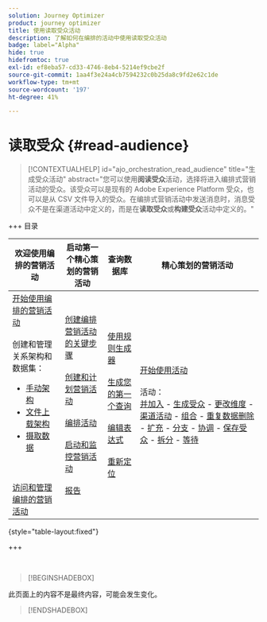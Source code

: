 ```yaml
---
solution: Journey Optimizer
product: journey optimizer
title: 使用读取受众活动
description: 了解如何在编排的活动中使用读取受众活动
badge: label="Alpha"
hide: true
hidefromtoc: true
exl-id: ef8eba57-cd33-4746-8eb4-5214ef9cbe2f
source-git-commit: 1aa4f3e24a4cb7594232c0b25da8c9fd2e62c1de
workflow-type: tm+mt
source-wordcount: '197'
ht-degree: 41%

---
```


# 读取受众 {#read-audience}


>[!CONTEXTUALHELP]
>id="ajo_orchestration_read_audience"
>title="生成受众活动"
>abstract="您可以使用&#x200B;**阅读受众**&#x200B;活动，选择将进入编排式营销活动的受众。该受众可以是现有的 Adobe Experience Platform 受众，也可以是从 CSV 文件导入的受众。在编排式营销活动中发送消息时，消息受众不是在渠道活动中定义的，而是在&#x200B;**读取受众**&#x200B;或&#x200B;**构建受众**&#x200B;活动中定义的。"


+++ 目录

| 欢迎使用编排的营销活动 | 启动第一个精心策划的营销活动 | 查询数据库 | 精心策划的营销活动 |
|---|---|---|---|
| [开始使用编排的营销活动](gs-orchestrated-campaigns.md)<br/><br/>创建和管理关系架构和数据集：</br> <ul><li>[手动架构](manual-schema.md)</li><li>[文件上载架构](file-upload-schema.md)</li><li>[摄取数据](ingest-data.md)</li></ul><br/><br/>[访问和管理编排的营销活动](../access-manage-orchestrated-campaigns.md) | [创建编排营销活动的关键步骤](../gs-campaign-creation.md)<br/><br/>[创建和计划营销活动](../create-orchestrated-campaign.md)<br/><br/>[编排活动](../orchestrate-activities.md)<br/><br/>[启动和监控营销活动](../start-monitor-campaigns.md)<br/><br/>[报告](../reporting-campaigns.md) | [使用规则生成器](../orchestrated-rule-builder.md)<br/><br/>[生成您的第一个查询](../build-query.md)<br/><br/>[编辑表达式](../edit-expressions.md)<br/><br/>[重新定位](../retarget.md) | [开始使用活动](about-activities.md)<br/><br/>活动：<br/>[并加入](and-join.md) - [生成受众](build-audience.md) - [更改维度](change-dimension.md) - [渠道活动](channels.md) - [组合](combine.md) - [重复数据删除](deduplication.md) - [扩充](enrichment.md) - [分支](fork.md) - [协调](reconciliation.md) - [保存受众](save-audience.md) - [拆分](split.md) - [等待](wait.md) |

{style="table-layout:fixed"}

+++

<br/>

>[!BEGINSHADEBOX]

此页面上的内容不是最终内容，可能会发生变化。

>[!ENDSHADEBOX]

